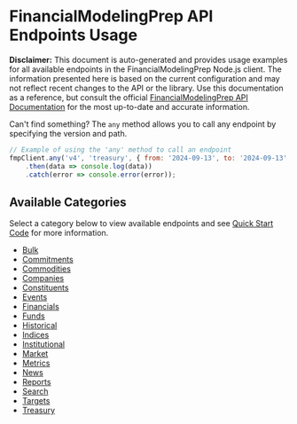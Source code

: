 # FinancialModelingPrep API Endpoints Usage

**Disclaimer:** This document is auto-generated and provides usage examples for all available endpoints in the FinancialModelingPrep Node.js client. The information presented here is based on the current configuration and may not reflect recent changes to the API or the library. Use this documentation as a reference, but consult the official [FinancialModelingPrep API Documentation](https://site.financialmodelingprep.com/developer/docs) for the most up-to-date and accurate information.

Can't find something? The `any` method allows you to call any endpoint by specifying the version and path.

```javascript
// Example of using the 'any' method to call an endpoint
fmpClient.any('v4', 'treasury', { from: '2024-09-13', to: '2024-09-13' })
    .then(data => console.log(data))
    .catch(error => console.error(error));
```
## Available Categories

Select a category below to view available endpoints and see [Quick Start Code](./__quickstart.mjs) for more information.

- [Bulk](./bulk.md)
- [Commitments](./commitments.md)
- [Commodities](./commodities.md)
- [Companies](./companies.md)
- [Constituents](./constituents.md)
- [Events](./events.md)
- [Financials](./financials.md)
- [Funds](./funds.md)
- [Historical](./historical.md)
- [Indices](./indices.md)
- [Institutional](./institutional.md)
- [Market](./market.md)
- [Metrics](./metrics.md)
- [News](./news.md)
- [Reports](./reports.md)
- [Search](./search.md)
- [Targets](./targets.md)
- [Treasury](./treasury.md)
